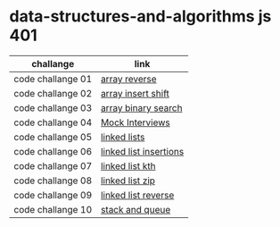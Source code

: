# data-structures-and-algorithms js 401

| challange         | link                                                                   |
| ----------------- | ---------------------------------------------------------------------- |
| code challange 01 | [array reverse](./code-challenges/array-reverse/README.md)             |
| code challange 02 | [array insert shift](./code-challenges/array-insert-shift/README.md)   |
| code challange 03 | [array binary search](./code-challenges/array-binary-search/README.md) |
| code challange 04 | [Mock Interviews](./code-challenges/interview/README.md)               |
| code challange 05 | [linked lists](./linked-list/README.md)                                |
| code challange 06 | [linked list insertions](./linked-list-insertions/README.md)           |
| code challange 07 | [linked list kth](./linked-list-kth/README.md)                         |
| code challange 08 | [linked list zip](./linked-list-zip/README.md)                         |
| code challange 09 | [linked list reverse](./linked-list-reverse/README.md)                 |
| code challange 10 | [stack and queue](./stack-and-queue/README.md)                         |
